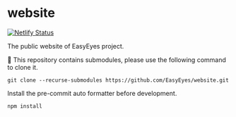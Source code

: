 # website

[![Netlify Status](https://api.netlify.com/api/v1/badges/7ef5bb5a-2b97-4af2-9868-d3e9c7ca2287/deploy-status)](https://app.netlify.com/sites/easyeyes/deploys)

The public website of EasyEyes project.

🚨 This repository contains submodules, please use the following command to clone it.

```shell
git clone --recurse-submodules https://github.com/EasyEyes/website.git
```

Install the pre-commit auto formatter before development.

```shell
npm install
```
